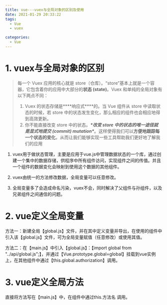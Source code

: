 ```yaml
---
title: vue---vuex与全局对象的区别及使用
date: 2021-01-29 20:33:22
tags: 
  - Vue
  - vuex

categories: 
  - Vue
---
```




# 1. vuex与全局对象的区别

> 每一个 Vuex 应用的核心就是 store（仓库）。“store”基本上就是一个容器，它包含着你的应用中大部分的**状态 (state)**。Vuex 和单纯的全局对象有以下两点不同：
>
> 1. Vuex 的状态存储是***\*响应式\****的。当 Vue 组件从 store 中读取状态的时候，若 store 中的状态发生变化，那么相应的组件也会相应地得到高效更新。
> 2. 你不能直接改变 store 中的状态。***\*改变 store 中的状态的唯一途径就是显式地提交 (commit) mutation\****。这样使得我们可以**方便地跟踪每一个状态的变化**，从而让我们能够实现一些工具帮助我们更好地了解我们的应用

1. vuex用于做状态管理，主要是应用于vue.js中管理数据状态的一个库，通过创建一个集中的数据存储，供程序中所有组件访问，实现组件之间的传值。并且一个组件的数据变化会映射到使用这个数据的其他组件。

2. vuex由统一的方法修改数据，全局变量可以任意修改。

3. 全局变量多了会造成命名污染，vuex不会，同时解决了父组件与孙组件，以及兄弟组件之间通信的问题。

# 2. vue定义全局变量

方法一：新建全局【global.js】文件，并在其中定义变量并导出，在使用的组件中引入该【global.js】文件，可为全局变量赋值（任意修改）或使用其值。

方法二：在【main.js】中引入【global.js】：【import global from "../api/global.js";】，并通过【Vue.prototype.global=global】挂载到vue实例上，在其他组件中通过【this.global.authorization】调用。

# 3. vue定义全局方法

直接将方法写在【main.js】中，在组件中通过this.方法名 调用。